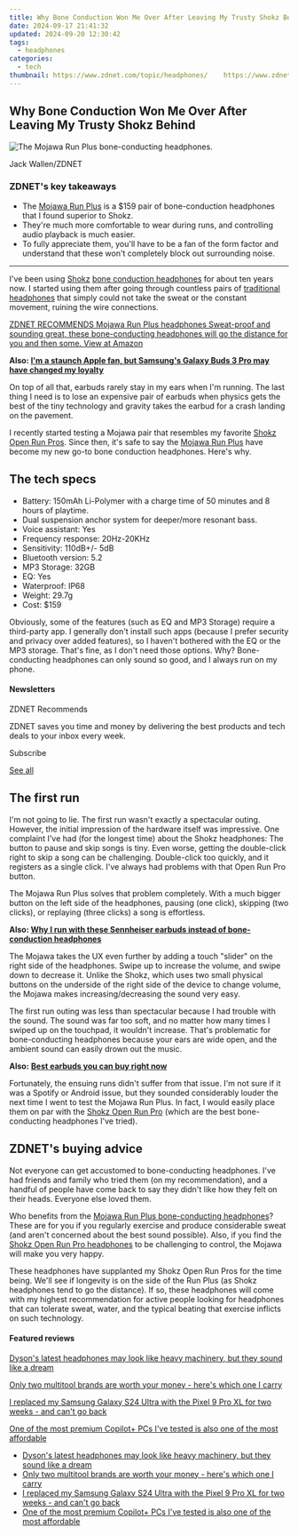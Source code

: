 ```yaml
---
title: Why Bone Conduction Won Me Over After Leaving My Trusty Shokz Behind
date: 2024-09-17 21:41:32
updated: 2024-09-20 12:30:42
tags:
  - headphones
categories:
  - tech
thumbnail: https://www.zdnet.com/topic/headphones/    https://www.zdnet.com/a/img/resize/c69c7b6df29924a55eb4fc373d145b4b12b21213/2023/06/21/3862f643-622d-42fb-9eb3-282a2ad687f8/mojawa1.jpg?width=170&height=96&fit=crop&auto=webp
---
```


## Why Bone Conduction Won Me Over After Leaving My Trusty Shokz Behind

![The Mojawa Run Plus bone-conducting headphones.](https://www.zdnet.com/a/img/resize/842c1a8136b33bf2d7aa4cfacbf242db971a8622/2023/06/21/3862f643-622d-42fb-9eb3-282a2ad687f8/mojawa1.jpg?auto=webp&width=1280)

Jack Wallen/ZDNET

### ZDNET's key takeaways

* The [Mojawa Run Plus](https://buy.geni.us/Proxy.ashx?TSID=368250&GR%5FURL=https%3A%2F%2Fwww.amazon.com%2Fmojawa-Run-Plus-Conduction-Headphones%2Fdp%2FB0C374SW7J%2F%3Ftag%3Dzd-buy-button-20%26ascsubtag%3D%5F%5FCOM%5FCLICK%5FID%5F%5F%7C6ebe932c-fdc5-4fb5-a96d-f0c0bab617af%7Cdtp&dtb=1) is a $159 pair of bone-conduction headphones that I found superior to Shokz.
* They're much more comfortable to wear during runs, and controlling audio playback is much easier.
* To fully appreciate them, you'll have to be a fan of the form factor and understand that these won't completely block out surrounding noise.

---

I've been using [Shokz](https://affportal.bhphoto.com/dl/redventures/?s=zd-%5F%5FCOM%5FCLICK%5FID%5F%5F-dtp&u=https%3A%2F%2Fwww.bhphotovideo.com%2Fc%2Fproduct%2F1741105-REG%2Fshokz%5Fs811%5Fmn%5Fbk%5Fus%5Fshokz%5Fopenrun%5Fpro%5Fmini%5Fbone.html%2F%3F) [bone conduction headphones](https://www.zdnet.com/article/best-bone-conduction-headphones/) for about ten years now. I started using them after going through countless pairs of [traditional headphones](https://www.zdnet.com/article/best-headphones/) that simply could not take the sweat or the constant movement, ruining the wire connections. 

[ZDNET RECOMMENDS Mojawa Run Plus headphones Sweat-proof and sounding great, these bone-conducting headphones will go the distance for you and then some. View at Amazon](https://buy.geni.us/Proxy.ashx?TSID=368250&GR%5FURL=https%3A%2F%2Fwww.amazon.com%2Fmojawa-Run-Plus-Conduction-Headphones%2Fdp%2FB0C374SW7J%2F%3Ftag%3Dzd-buy-button-20%26ascsubtag%3D%5F%5FCOM%5FCLICK%5FID%5F%5F%7C6ebe932c-fdc5-4fb5-a96d-f0c0bab617af%7Cdtp&dtb=1)

**Also: [I'm a staunch Apple fan, but Samsung's Galaxy Buds 3 Pro may have changed my loyalty](https://www.zdnet.com/article/im-a-staunch-apple-fan-but-samsungs-galaxy-buds-3-pro-may-have-changed-my-loyalty/)**

On top of all that, earbuds rarely stay in my ears when I'm running. The last thing I need is to lose an expensive pair of earbuds when physics gets the best of the tiny technology and gravity takes the earbud for a crash landing on the pavement. 

I recently started testing a Mojawa pair that resembles my favorite [Shokz Open Run Pros](https://www.zdnet.com/article/shokz-openrun-pro-say-goodbye-to-in-ear-buds/). Since then, it's safe to say the [Mojawa Run Plus](https://buy.geni.us/Proxy.ashx?TSID=368250&GR%5FURL=https%3A%2F%2Fwww.amazon.com%2Fmojawa-Run-Plus-Conduction-Headphones%2Fdp%2FB0C374SW7J%2F%3Ftag%3Dzd-buy-button-20%26ascsubtag%3D%5F%5FCOM%5FCLICK%5FID%5F%5F%7C6ebe932c-fdc5-4fb5-a96d-f0c0bab617af%7Cdtp&dtb=1) have become my new go-to bone conduction headphones. Here's why.

## The tech specs

* Battery: 150mAh Li-Polymer with a charge time of 50 minutes and 8 hours of playtime.
* Dual suspension anchor system for deeper/more resonant bass.
* Voice assistant: Yes
* Frequency response: 20Hz-20KHz
* Sensitivity: 110dB+/- 5dB
* Bluetooth version: 5.2
* MP3 Storage: 32GB
* EQ: Yes
* Waterproof: IP68
* Weight: 29.7g
* Cost: $159

Obviously, some of the features (such as EQ and MP3 Storage) require a third-party app. I generally don't install such apps (because I prefer security and privacy over added features), so I haven't bothered with the EQ or the MP3 storage. That's fine, as I don't need those options. Why? Bone-conducting headphones can only sound so good, and I always run on my phone.

#### Newsletters

ZDNET Recommends

ZDNET saves you time and money by delivering the best products and tech deals to your inbox every week.

 Subscribe

[See all](https://www.zdnet.com/newsletters/)

## The first run

I'm not going to lie. The first run wasn't exactly a spectacular outing. However, the initial impression of the hardware itself was impressive. One complaint I've had (for the longest time) about the Shokz headphones: The button to pause and skip songs is tiny. Even worse, getting the double-click right to skip a song can be challenging. Double-click too quickly, and it registers as a single click. I've always had problems with that Open Run Pro button.

The Mojawa Run Plus solves that problem completely. With a much bigger button on the left side of the headphones, pausing (one click), skipping (two clicks), or replaying (three clicks) a song is effortless. 

**Also: [Why I run with these Sennheiser earbuds instead of bone-conduction headphones](https://www.zdnet.com/article/why-i-run-with-these-sennheiser-earbuds-instead-of-bone-conduction-headphones/)**

The Mojawa takes the UX even further by adding a touch "slider" on the right side of the headphones. Swipe up to increase the volume, and swipe down to decrease it. Unlike the Shokz, which uses two small physical buttons on the underside of the right side of the device to change volume, the Mojawa makes increasing/decreasing the sound very easy.

The first run outing was less than spectacular because I had trouble with the sound. The sound was far too soft, and no matter how many times I swiped up on the touchpad, it wouldn't increase. That's problematic for bone-conducting headphones because your ears are wide open, and the ambient sound can easily drown out the music.

**Also:** [**Best earbuds you can buy right now**](https://www.zdnet.com/article/best-earbuds/)

Fortunately, the ensuing runs didn't suffer from that issue. I'm not sure if it was a Spotify or Android issue, but they sounded considerably louder the next time I went to test the Mojawa Run Plus. In fact, I would easily place them on par with the [Shokz Open Run Pro](https://affportal.bhphoto.com/dl/redventures/?s=zd-%5F%5FCOM%5FCLICK%5FID%5F%5F-dtp&u=https%3A%2F%2Fwww.bhphotovideo.com%2Fc%2Fproduct%2F1741105-REG%2Fshokz%5Fs811%5Fmn%5Fbk%5Fus%5Fshokz%5Fopenrun%5Fpro%5Fmini%5Fbone.html%2F%3F) (which are the best bone-conducting headphones I've tried).

## ZDNET's buying advice

Not everyone can get accustomed to bone-conducting headphones. I've had friends and family who tried them (on my recommendation), and a handful of people have come back to say they didn't like how they felt on their heads. Everyone else loved them.

Who benefits from the [Mojawa Run Plus bone-conducting headphones](https://buy.geni.us/Proxy.ashx?TSID=368250&GR%5FURL=https%3A%2F%2Fwww.amazon.com%2Fmojawa-Run-Plus-Conduction-Headphones%2Fdp%2FB0C374SW7J%2F%3Ftag%3Dzd-buy-button-20%26ascsubtag%3D%5F%5FCOM%5FCLICK%5FID%5F%5F%7C6ebe932c-fdc5-4fb5-a96d-f0c0bab617af%7Cdtp&dtb=1)? These are for you if you regularly exercise and produce considerable sweat (and aren't concerned about the best sound possible). Also, if you find the [Shokz Open Run Pro headphones](https://buy.geni.us/Proxy.ashx?TSID=368250&GR%5FURL=https%3A%2F%2Fwww.amazon.com%2FShokz-OpenRun-Pro-Conduction-Built%2Fdp%2FB09BVXT8TJ%3Ftag%3Dzd-buy-button-20%26ascsubtag%3D%5F%5FCOM%5FCLICK%5FID%5F%5F%7C6ebe932c-fdc5-4fb5-a96d-f0c0bab617af%7Cdtp&dtb=1) to be challenging to control, the Mojawa will make you very happy.

These headphones have supplanted my Shokz Open Run Pros for the time being. We'll see if longevity is on the side of the Run Plus (as Shokz headphones tend to go the distance). If so, these headphones will come with my highest recommendation for active people looking for headphones that can tolerate sweat, water, and the typical beating that exercise inflicts on such technology.

#### Featured reviews

[Dyson's latest headphones may look like heavy machinery, but they sound like a dream](https://www.zdnet.com/article/i-tested-dysons-500-flagship-headphones-and-theyre-more-competitive-than-expected/ "Dyson's latest headphones may look like heavy machinery, but they sound like a dream")

[Only two multitool brands are worth your money - here's which one I carry](https://www.zdnet.com/article/only-two-multitool-brands-are-worth-your-money-heres-which-one-i-carry/ "Only two multitool brands are worth your money - here's which one I carry")

[I replaced my Samsung Galaxy S24 Ultra with the Pixel 9 Pro XL for two weeks - and can't go back](https://www.zdnet.com/article/i-replaced-my-samsung-galaxy-s24-ultra-with-the-pixel-9-pro-xl-for-two-weeks-and-cant-go-back/ "I replaced my Samsung Galaxy S24 Ultra with the Pixel 9 Pro XL for two weeks - and can't go back")

[One of the most premium Copilot+ PCs I've tested is also one of the most affordable](https://www.zdnet.com/article/one-of-the-most-premium-copilot-pcs-ive-tested-is-also-one-of-the-most-affordable/ "One of the most premium Copilot+ PCs I've tested is also one of the most affordable")

* [Dyson's latest headphones may look like heavy machinery, but they sound like a dream](https://www.zdnet.com/article/i-tested-dysons-500-flagship-headphones-and-theyre-more-competitive-than-expected/ "Dyson's latest headphones may look like heavy machinery, but they sound like a dream")
* [Only two multitool brands are worth your money - here's which one I carry](https://www.zdnet.com/article/only-two-multitool-brands-are-worth-your-money-heres-which-one-i-carry/ "Only two multitool brands are worth your money - here's which one I carry")
* [I replaced my Samsung Galaxy S24 Ultra with the Pixel 9 Pro XL for two weeks - and can't go back](https://www.zdnet.com/article/i-replaced-my-samsung-galaxy-s24-ultra-with-the-pixel-9-pro-xl-for-two-weeks-and-cant-go-back/ "I replaced my Samsung Galaxy S24 Ultra with the Pixel 9 Pro XL for two weeks - and can't go back")
* [One of the most premium Copilot+ PCs I've tested is also one of the most affordable](https://www.zdnet.com/article/one-of-the-most-premium-copilot-pcs-ive-tested-is-also-one-of-the-most-affordable/ "One of the most premium Copilot+ PCs I've tested is also one of the most affordable")

<ins class="adsbygoogle"
     style="display:block"
     data-ad-format="autorelaxed"
     data-ad-client="ca-pub-7571918770474297"
     data-ad-slot="1223367746"></ins>



<ins class="adsbygoogle"
     style="display:block"
     data-ad-client="ca-pub-7571918770474297"
     data-ad-slot="8358498916"
     data-ad-format="auto"
     data-full-width-responsive="true"></ins>
